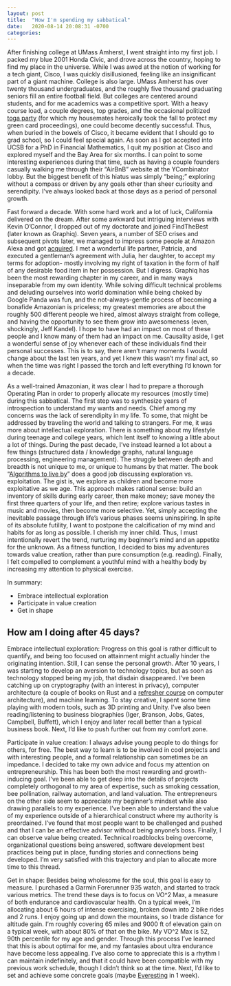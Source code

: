 ```yaml
---
layout: post
title:  "How I'm spending my sabbatical"
date:   2020-08-14 20:08:31 -0700
categories:
---
```

After finishing college at UMass Amherst, I went straight into my first job. I packed my blue 2001 Honda Civic, and drove across the country, hoping to find my place in the universe. While I was awed at the notion of working for a tech giant, Cisco, I was quickly disillusioned, feeling like an insignificant part of a giant machine. College is also large. UMass Amherst has over twenty thousand undergraduates, and the roughly five thousand graduating seniors fill an entire football field. But colleges are centered around students, and for me academics was a competitive sport. With a heavy course load, a couple degrees, top grades, and the occasional politized [toga party][toga-party] (for which my housemates heroically took the fall to protect my green card proceedings), one could become decently successful. Thus, when buried in the bowels of Cisco, it became evident that I should go to grad school, so I could feel special again. As soon as I got accepted into UCSB for a PhD in Financial Mathematics, I quit my position at Cisco and explored myself and the Bay Area for six months. I can point to some interesting experiences during that time, such as having a couple founders casually walking me through their “AirBnB” website at the YCombinator lobby. But the biggest benefit of this hiatus was simply “being;” exploring without a compass or driven by any goals other than sheer curiosity and serendipity. I’ve always looked back at those days as a period of personal growth.

Fast forward a decade. With some hard work and a lot of luck, California delivered on the dream. After some awkward but intriguing interviews with Kevin O’Connor, I dropped out of my doctorate and joined FindTheBest (later known as Graphiq). Seven years, a number of SEO crises and subsequent pivots later, we managed to impress some people at Amazon Alexa and got [acquired][acquired]. I met a wonderful life partner, Patricia, and executed a gentleman’s agreement with Julia, her daughter, to accept my terms for adoption- mostly involving my right of taxation in the form of half of any desirable food item in her possession. But I digress. Graphiq has been the most rewarding chapter in my career, and in many ways inseparable from my own identity. While solving difficult technical problems and deluding ourselves into world domination while being choked by Google Panda was fun, and the not-always-gentle process of becoming a bonafide Amazonian is priceless; my greatest memories are about the roughly 500 different people we hired, almost always straight from college, and having the opportunity to see them grow into awesomeness (even, shockingly, Jeff Kandel). I hope to have had an impact on most of these people and I know many of them had an impact on me. Causality aside, I get a wonderful sense of joy whenever each of these individuals find their personal successes. This is to say, there aren’t many moments I would change about the last ten years, and yet I knew this wasn’t my final act, so when the time was right I passed the torch and left everything I’d known for a decade.

As a well-trained Amazonian, it was clear I had to prepare a thorough Operating Plan in order to properly allocate my resources (mostly time) during this sabbatical. The first step was to synthesize years of introspection to understand my wants and needs. Chief among my concerns was the lack of serendipity in my life. To some, that might be addressed by traveling the world and talking to strangers. For me, it was more about intellectual exploration. There is something about my lifestyle during teenage and college years, which lent itself to knowing a little about a lot of things. During the past decade, I’ve instead learned a lot about a few things (structured data / knowledge graphs, natural language processing, engineering management). The struggle between depth and breadth is not unique to me, or unique to humans by that matter. The book “[Algorithms to live by][algorithms]” does a good job discussing exploration vs. exploitation. The gist is, we explore as children and become more exploitative as we age. This approach makes rational sense: build an inventory of skills during early career, then make money; save money the first three quarters of your life, and then retire; explore various tastes in music and movies, then become more selective. Yet, simply accepting the inevitable passage through life’s various phases seems uninspiring. In spite of its absolute futility, I want to postpone the calcification of my mind and habits for as long as possible. I cherish my inner child. Thus, I must intentionally revert the trend, nurturing my beginner’s mind and an appetite for the unknown. As a fitness function, I decided to bias my adventures towards value creation, rather than pure consumption (e.g. reading). Finally, I felt compelled to complement a youthful mind with a healthy body by increasing my attention to physical exercise. 

In summary:
- Embrace intellectual exploration
- Participate in value creation
- Get in shape

How am I doing after 45 days?
-----------------------------

Embrace intellectual exploration: Progress on this goal is rather difficult to quantify, and being too focused on attainment might actually hinder the originating intention. Still, I can sense the personal growth. After 10 years, I was starting to develop an aversion to technology topics, but as soon as technology stopped being my job, that disdain disappeared. I’ve been catching up on cryptography (with an interest in privacy), computer architecture (a couple of books on Rust and a [refresher course][nand2tetris] on computer architecture), and machine learning. To stay creative, I spent some time playing with modern tools, such as 3D printing and Unity. I’ve also been reading/listening to business biographies (Iger, Branson, Jobs, Gates, Campbell, Buffett), which I enjoy and later recall better than a typical business book. Next, I’d like to push further out from my comfort zone.

Participate in value creation: I always advise young people to do things for others, for free. The best way to learn is to be involved in cool projects and with interesting people, and a formal relationship can sometimes be an impedance. I decided to take my own advice and focus my attention on entrepreneurship. This has been both the most rewarding and growth-inducing goal. I’ve been able to get deep into the details of projects completely orthogonal to my area of expertise, such as smoking cessation, bee pollination, railway automation, and land valuation. The entrepreneurs on the other side seem to appreciate my beginner’s mindset while also drawing parallels to my experience. I’ve been able to understand the value of my experience outside of a hierarchical construct where my authority is preordained. I’ve found that most people want to be challenged and pushed and that I can be an effective advisor without being anyone’s boss. Finally, I can observe value being created. Technical roadblocks being overcome, organizational questions being answered, software development best practices being put in place, funding stories and connections being developed. I’m very satisfied with this trajectory and plan to allocate more time to this thread.

Get in shape: Besides being wholesome for the soul, this goal is easy to measure. I purchased a Garmin Forerunner 935 watch, and started to track various metrics. The trend these days is to focus on VO^2 Max, a measure of both endurance and cardiovascular health. On a typical week, I’m allocating about 6 hours of intense exercising, broken down into 2 bike rides and 2 runs. I enjoy going up and down the mountains, so I trade distance for altitude gain. I’m roughly covering 65 miles and 9000 ft of elevation gain on a typical week, with about 80% of that on the bike. My VO^2 Max is 52, 90th percentile for my age and gender. Through this process I’ve learned that this is about optimal for me, and my fantasies about ultra endurance have become less appealing. I’ve also come to appreciate this is a rhythm I can maintain indefinitely, and that it could have been compatible with my previous work schedule, though I didn’t think so at the time. Next, I’d like to set and achieve some concrete goals (maybe [Everesting][everesting] in 1 week).

[toga-party]: http://archive.boston.com/news/education/higher/articles/2006/10/17/umass_amherst_community_police_try_to_put_lid_on_party_life/
[acquired]: https://www.latimes.com/business/technology/la-fi-tn-graphiq-amazon-20170719-story.html
[algorithms]: https://www.amazon.com/dp/1250118360/
[nand2tetris]: https://www.coursera.org/learn/build-a-computer
[everesting]: https://en.wikipedia.org/wiki/Everesting